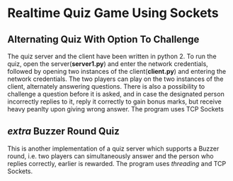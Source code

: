 # Realtime Quiz Game Using Sockets
## Alternating Quiz With Option To Challenge
The quiz server and the client have been written in python 2. To run the quiz, open the server(**server1.py**) and enter the network credentials, followed by opening two instances of the client(**client.py**) and entering the network credentials.
The two players can play on the two instances of the client, alternately answering questions.
There is also a possibility to challenge a question before it is asked, and in case the designated person incorrectly replies to it, reply it correctly to gain bonus marks, but receive heavy peanlty upon giving wrong answer.
The program uses TCP Sockets

## _extra_ Buzzer Round Quiz
This is another implementation of a quiz server which supports a Buzzer round, i.e. two players can simultaneously answer and the person who replies correctly, earlier is rewarded.
The program uses _threading_ and TCP Sockets.